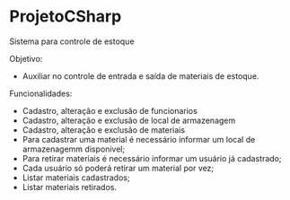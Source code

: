 # ProjetoCSharp
Sistema para controle de estoque

Objetivo:
- Auxiliar no controle de entrada e saída de materiais de estoque.

Funcionalidades: 
- Cadastro, alteração e exclusão de funcionarios
- Cadastro, alteração e exclusão de local de armazenagem
- Cadastro, alteração e exclusão de materiais
- Para cadastrar uma material é necessário informar um local de armazenagemm disponivel;
- Para retirar materiais é necessário informar um usuário já cadastrado;
- Cada usuário só poderá retirar um material por vez;
- Listar materiais cadastrados;
- Listar materiais retirados.




